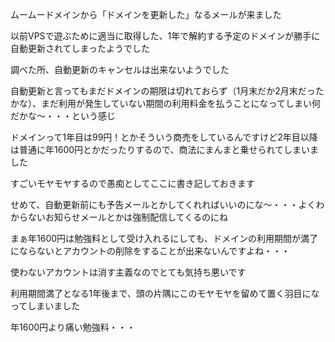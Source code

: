 ムームードメインから「ドメインを更新した」なるメールが来ました

以前VPSで遊ぶために適当に取得した、1年で解約する予定のドメインが勝手に自動更新されてしまったようでした

調べた所、自動更新のキャンセルは出来ないようでした

自動更新と言ってもまだドメインの期限は切れておらず（1月末だか2月末だったかな）、まだ利用が発生していない期間の利用料金を払うことになってしまい何だかな～・・・という感じ

ドメインって1年目は99円！とかそういう商売をしているんですけど2年目以降は普通に年1600円とかだったりするので、商法にまんまと乗せられてしまいました

すごいモヤモヤするので愚痴としてここに書き記しておきます

せめて、自動更新前にも予告メールとかしてくれればいいのにな～・・・よくわからないお知らせメールとかは強制配信してくるのにね

まぁ年1600円は勉強料として受け入れるにしても、ドメインの利用期間が満了にならないとアカウントの削除をすることが出来ないんですよね・・・

使わないアカウントは消す主義なのでとても気持ち悪いです

利用期間満了となる1年後まで、頭の片隅にこのモヤモヤを留めて置く羽目になってしまいました

年1600円より痛い勉強料・・・